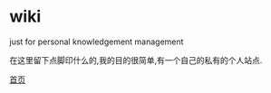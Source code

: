 wiki
====

just for personal knowledgement management

在这里留下点脚印什么的,我的目的很简单,有一个自己的私有的个人站点.

[首页](index)
